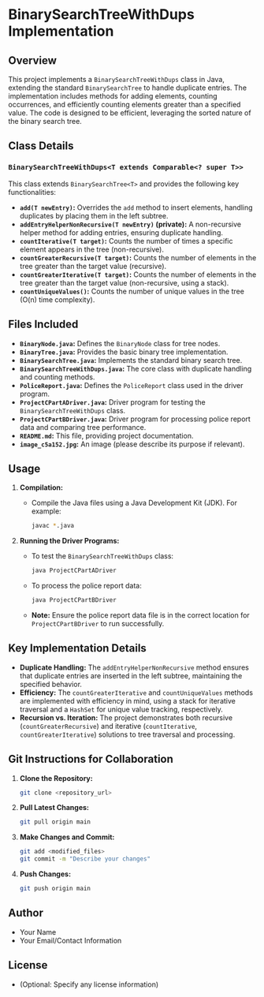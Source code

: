# BinarySearchTreeWithDups Implementation

## Overview

This project implements a `BinarySearchTreeWithDups` class in Java, extending the standard `BinarySearchTree` to handle duplicate entries. The implementation includes methods for adding elements, counting occurrences, and efficiently counting elements greater than a specified value. The code is designed to be efficient, leveraging the sorted nature of the binary search tree.

## Class Details

### `BinarySearchTreeWithDups<T extends Comparable<? super T>>`

This class extends `BinarySearchTree<T>` and provides the following key functionalities:

* **`add(T newEntry)`:** Overrides the `add` method to insert elements, handling duplicates by placing them in the left subtree.
* **`addEntryHelperNonRecursive(T newEntry)` (private):** A non-recursive helper method for adding entries, ensuring duplicate handling.
* **`countIterative(T target)`:** Counts the number of times a specific element appears in the tree (non-recursive).
* **`countGreaterRecursive(T target)`:** Counts the number of elements in the tree greater than the target value (recursive).
* **`countGreaterIterative(T target)`:** Counts the number of elements in the tree greater than the target value (non-recursive, using a stack).
* **`countUniqueValues()`:** Counts the number of unique values in the tree (O(n) time complexity).

## Files Included

* **`BinaryNode.java`:** Defines the `BinaryNode` class for tree nodes.
* **`BinaryTree.java`:** Provides the basic binary tree implementation.
* **`BinarySearchTree.java`:** Implements the standard binary search tree.
* **`BinarySearchTreeWithDups.java`:** The core class with duplicate handling and counting methods.
* **`PoliceReport.java`:** Defines the `PoliceReport` class used in the driver program.
* **`ProjectCPartADriver.java`:** Driver program for testing the `BinarySearchTreeWithDups` class.
* **`ProjectCPartBDriver.java`:** Driver program for processing police report data and comparing tree performance.
* **`README.md`:** This file, providing project documentation.
* **`image_c5a152.jpg`:** An image (please describe its purpose if relevant).

## Usage

1.  **Compilation:**
    * Compile the Java files using a Java Development Kit (JDK). For example:
        ```bash
        javac *.java
        ```

2.  **Running the Driver Programs:**
    * To test the `BinarySearchTreeWithDups` class:
        ```bash
        java ProjectCPartADriver
        ```
    * To process the police report data:
        ```bash
        java ProjectCPartBDriver
        ```
    * **Note:** Ensure the police report data file is in the correct location for `ProjectCPartBDriver` to run successfully.

## Key Implementation Details

* **Duplicate Handling:** The `addEntryHelperNonRecursive` method ensures that duplicate entries are inserted in the left subtree, maintaining the specified behavior.
* **Efficiency:** The `countGreaterIterative` and `countUniqueValues` methods are implemented with efficiency in mind, using a stack for iterative traversal and a `HashSet` for unique value tracking, respectively.
* **Recursion vs. Iteration:** The project demonstrates both recursive (`countGreaterRecursive`) and iterative (`countIterative`, `countGreaterIterative`) solutions to tree traversal and processing.

## Git Instructions for Collaboration

1.  **Clone the Repository:**
    ```bash
    git clone <repository_url>
    ```

2.  **Pull Latest Changes:**
    ```bash
    git pull origin main
    ```

3.  **Make Changes and Commit:**
    ```bash
    git add <modified_files>
    git commit -m "Describe your changes"
    ```

4.  **Push Changes:**
    ```bash
    git push origin main
    ```

## Author

* Your Name
* Your Email/Contact Information

## License

* (Optional: Specify any license information)